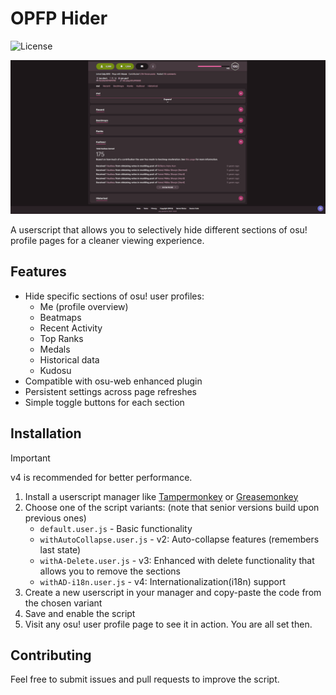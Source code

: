 # OPFP Hider

![License](https://img.shields.io/badge/license-MIT-green.svg)

![Showcase](./assets/showcase.gif)

A userscript that allows you to selectively hide different sections of osu! profile pages for a cleaner viewing experience.

## Features

- Hide specific sections of osu! user profiles:
  - Me (profile overview)
  - Beatmaps
  - Recent Activity
  - Top Ranks
  - Medals
  - Historical data
  - Kudosu
- Compatible with osu-web enhanced plugin
- Persistent settings across page refreshes
- Simple toggle buttons for each section

## Installation

> [!IMPORTANT]
> v4 is recommended for better performance.

1. Install a userscript manager like [Tampermonkey](https://www.tampermonkey.net/) or [Greasemonkey](https://www.greasespot.net/)
2. Choose one of the script variants: (note that senior versions build upon previous ones)
   - `default.user.js` - Basic functionality
   - `withAutoCollapse.user.js` - v2: Auto-collapse features (remembers last state)
   - `withA-Delete.user.js` - v3: Enhanced with delete functionality that allows you to remove the sections
   - `withAD-i18n.user.js` - v4: Internationalization(i18n) support
3. Create a new userscript in your manager and copy-paste the code from the chosen variant
4. Save and enable the script
5. Visit any osu! user profile page to see it in action. You are all set then.

## Contributing

Feel free to submit issues and pull requests to improve the script.
